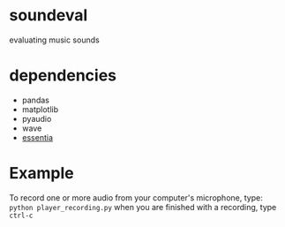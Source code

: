 # soundeval
evaluating music sounds

# dependencies
* pandas
* matplotlib
* pyaudio
* wave
* [essentia](http://essentia.upf.edu/)

# Example
To record one or more audio from your computer's microphone, type:
`python player_recording.py`
when you are finished with a recording, type `ctrl-c`
